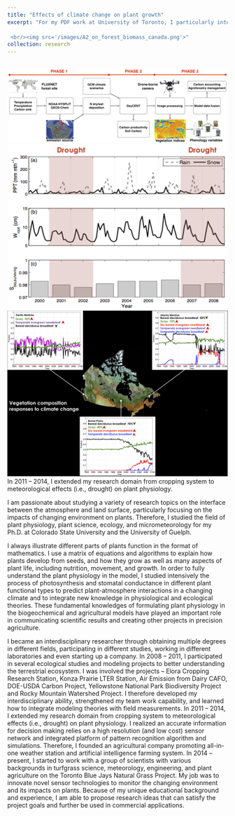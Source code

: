 ```yaml
---
title: "Effects of climate change on plant growth"
excerpt: "For my PDF work at University of Toronto, I particularly interested in climate change regarding elevated ambient CO$_2$ and drought that may consequently affect the growth of crops. In this study, the effects of drought on photosynthesis, soil enzyme activities and woody biomass were programmed into the model. These methodologies can be further applied to simulate the impacts of climate change on cropping systems. I have gained a deep understanding how water stress regulates the plant growth and how to characterize the effects of water stress in a relatively complicated expression in the dynamic vegetation model. 

 <br/><img src='/images/A2_on_forest_biomass_canada.png'>"
collection: research
---
```

<br/><img src='/images/climate_deposition_on_forest.png'>
<br/><img src='/images/modeling_drought_biomass4266x3200.png'>
<br/><img src='/images/PFT_Frac_A2.png'>
In 2011 – 2014, I extended my research domain from cropping system to meteorological effects (i.e., drought) on plant physiology.

I am passionate about studying a variety of research topics on the interface between the atmosphere and land surface, particularly focusing on the impacts of changing environment on plants. Therefore, I studied the field of plant physiology, plant science, ecology, and micrometeorology for my Ph.D. at Colorado State University and the University of Guelph. 

I always illustrate different parts of plants function in the format of mathematics. I use a matrix of equations and algorithms to explain how plants develop from seeds, and how they grow as well as many aspects of plant life, including nutrition, movement, and growth. In order to fully understand the plant physiology in the model, I studied intensively the process of photosynthesis and stomatal conductance in different plant functional types to predict plant-atmosphere interactions in a changing climate and to integrate new knowledge in physiological and ecological theories. These fundamental knowledges of formulating plant physiology in the biogeochemical and agricultural models have played an important role in communicating scientific results and creating other projects in precision agriculture.

I became an interdisciplinary researcher through obtaining multiple degrees in different fields, participating in different studies, working in different laboratories and even starting up a company. In 2008 – 2011, I participated in several ecological studies and modeling projects to better understanding the terrestrial ecosystem. I was involved the projects – Elora Cropping Research Station, Konza Prairie LTER Station, Air Emission from Dairy CAFO, DOE-USDA Carbon Project, Yellowstone National Park Biodiversity Project and Rocky Mountain Watershed Project. I therefore developed my interdisciplinary ability, strengthened my team work capability, and learned how to integrate modeling theories with field measurements. In 2011 – 2014, I extended my research domain from cropping system to meteorological effects (i.e., drought) on plant physiology. I realized an accurate information for decision making relies on a high resolution (and low cost) sensor network and integrated platform of pattern recognition algorithm and simulations. Therefore, I founded an agricultural company promoting all-in-one weather station and artificial intelligence farming system. In 2014 – present, I started to work with a group of scientists with various backgrounds in turfgrass science, meteorology, engineering, and plant agriculture on the Toronto Blue Jays Natural Grass Project. My job was to innovate novel sensor technologies to monitor the changing environment and its impacts on plants. Because of my unique educational background and experience, I am able to propose research ideas that can satisfy the project goals and further be used in commercial applications.